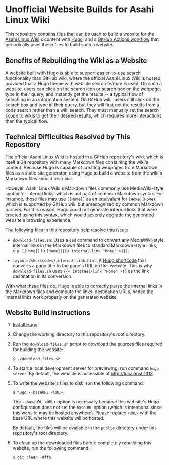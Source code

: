 # Unofficial Website Builds for Asahi Linux Wiki

This repository contains files that can be used to build a website for the
[Asahi Linux Wiki]'s content with [Hugo], and a [GitHub Actions workflow] that
periodically uses these files to build such a website.

[Asahi Linux Wiki]: https://github.com/AsahiLinux/docs/wiki
[Hugo]: https://gohugo.io/
[GitHub Actions workflow]: .github/workflows/hugo.yaml

## Benefits of Rebuilding the Wiki as a Website

A website built with Hugo is able to support easier-to-use search functionality
than GitHub wiki, where the official Asahi Linux Wiki is hosted, provided that
a Hugo theme with website search feature is used.  On such a website, users can
click on the search icon or search box on the webpage, type in their query, and
instantly get the results -- a typical flow of searching in an information
system.  On GitHub wiki, users still click on the search box and type in their
query, but they will first get the results from a code search rather than a
wiki search.  They must manually set the search scope to wikis to get their
desired results, which requires more interactions than the typical flow.

## Technical Difficulties Resolved by This Repository

The official Asahi Linux Wiki is hosted in a GitHub repository's wiki, which is
itself a Git repository with many Markdown files containing the wiki's content.
Because Hugo is capable of creating webpages from Markdown files as a static
site generator, using Hugo to build a website from the wiki's Markdown files
should be trivial.

However, Asahi Linux Wiki's Markdown files commonly use MediaWiki-style syntax
for internal links, which is not part of common Markdown syntax.  For instance,
these files may use `[[Home]]` as an equivalent for `[Home](Home)`, which is
supported by GitHub wiki but unrecognized by common Markdown parsers.  For this
reason, Hugo could not generate internal links that were created using this
syntax, which would severely degrade the generated website's browsing
experience.

The following files in this repository help resolve this issue:

- `download-files.sh`: Uses a `sed` command to convert any MediaWiki-style
  internal links in the Markdown files to standard Markdown-style links, e.g.
  `[[Home]]` to `[Home]({{< internal-link "Home" >}})`.

- `layouts/shortcodes/internal-link.html`: A [Hugo shortcode] that converts a
  page title to the page's URL on this website.  This is why
  `download-files.sh` uses `{{< internal-link "Home" >}}` as the link
  destination in its conversion.

With what these files do, Hugo is able to correctly parse the internal links in
the Markdown files and compute the links' destination URLs, hence the internal
links work properly on the generated website.

[Hugo shortcode]: https://gohugo.io/content-management/shortcodes/

## Website Build Instructions

1. [Install Hugo].

2. Change the working directory to this repository's root directory.

3. Run the `download-files.sh` script to download the sources files required
   for building the website:

   ```console
   $ ./download-files.sh
   ```

4. To start a local development server for previewing, run command `hugo
   server`.  By default, the website is accessible at <http://localhost:1313>.

5. To write the website's files to disk, run the following command:

   ```console
   $ hugo --baseURL <URL>
   ```

   The `--baseURL <URL>` option is necessary because this website's Hugo
   configuration does not set the `baseURL` option (which is intentional since
   this website may be hosted anywhere).  Please replace `<URL>` with the base
   URL where this website will be hosted.

   By default, the files will be available in the `public` directory under this
   repository's root directory.

6. To clean up the downloaded files before completely rebuilding this website,
   run the following command:

   ```console
   $ git clean -dffX
   ```

[Install Hugo]: https://gohugo.io/installation/
